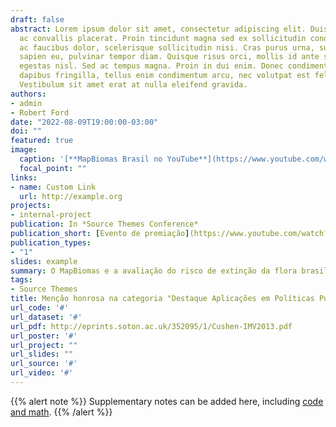```yaml
---
draft: false
abstract: Lorem ipsum dolor sit amet, consectetur adipiscing elit. Duis posuere tellus
  ac convallis placerat. Proin tincidunt magna sed ex sollicitudin condimentum. Sed
  ac faucibus dolor, scelerisque sollicitudin nisi. Cras purus urna, suscipit quis
  sapien eu, pulvinar tempor diam. Quisque risus orci, mollis id ante sit amet, gravida
  egestas nisl. Sed ac tempus magna. Proin in dui enim. Donec condimentum, sem id
  dapibus fringilla, tellus enim condimentum arcu, nec volutpat est felis vel metus.
  Vestibulum sit amet erat at nulla eleifend gravida.
authors:
- admin
- Robert Ford
date: "2022-08-09T19:00:00-03:00"
doi: ""
featured: true
image:
  caption: '[**MapBiomas Brasil no YouTube**](https://www.youtube.com/watch?v=Te4FLR2k-bo)'
  focal_point: ""
links:
- name: Custom Link
  url: http://example.org
projects:
- internal-project
publication: In *Source Themes Conference*
publication_short: [Evento de premiação](https://www.youtube.com/watch?v=NUIvcXR2HL0&feature=emb_title)
publication_types:
- "1"
slides: example
summary: O MapBiomas e a avaliação do risco de extinção da flora brasileira.
tags:
- Source Themes
title: Menção honrosa na categoria "Destaque Aplicações em Políticas Públicas" na 4ª Edição do Prêmio MapBiomas (2022)
url_code: '#'
url_dataset: '#'
url_pdf: http://eprints.soton.ac.uk/352095/1/Cushen-IMV2013.pdf
url_poster: '#'
url_project: ""
url_slides: ""
url_source: '#'
url_video: '#'
---
```


{{% alert note %}}
Supplementary notes can be added here, including [code and math](https://sourcethemes.com/academic/docs/writing-markdown-latex/).
{{% /alert %}}
